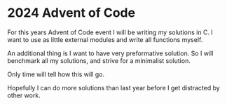 # 2024 Advent of Code

For this years Advent of Code event I will be writing my solutions in C. 
I want to use as little external modules and write all functions myself.

An additional thing is I want to have very preformative solution. So I will benchmark all my solutions, and strive for a minimalist solution.

Only time will tell how this will go.

Hopefully I can do more solutions than last year before I get distracted by other work.

